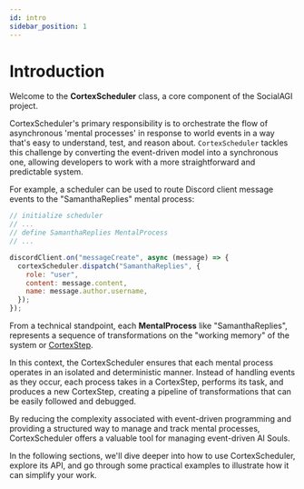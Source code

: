 ```yaml
---
id: intro
sidebar_position: 1
---
```


# Introduction

Welcome to the **CortexScheduler** class, a core component of the SocialAGI project.

CortexScheduler's primary responsibility is to orchestrate the flow of asynchronous 'mental processes' in response to world events in a way that's easy to understand, test, and reason about. `CortexScheduler` tackles this challenge by converting the event-driven model into a synchronous one, allowing developers to work with a more straightforward and predictable system.

For example, a scheduler can be used to route Discord client message events to the "SamanthaReplies" mental process:

```javascript
// initialize scheduler
// ...
// define SamanthaReplies MentalProcess
// ...

discordClient.on("messageCreate", async (message) => {
  cortexScheduler.dispatch("SamanthaReplies", {
    role: "user",
    content: message.content,
    name: message.author.username,
  });
});
```

From a technical standpoint, each **MentalProcess** like "SamanthaReplies", represents a sequence of transformations on the "working memory" of the system or [CortexStep](/CortexStep/intro).

In this context, the CortexScheduler ensures that each mental process operates in an isolated and deterministic manner. Instead of handling events as they occur, each process takes in a CortexStep, performs its task, and produces a new CortexStep, creating a pipeline of transformations that can be easily followed and debugged.

By reducing the complexity associated with event-driven programming and providing a structured way to manage and track mental processes, CortexScheduler offers a valuable tool for managing event-driven AI Souls.

In the following sections, we'll dive deeper into how to use CortexScheduler, explore its API, and go through some practical examples to illustrate how it can simplify your work.
